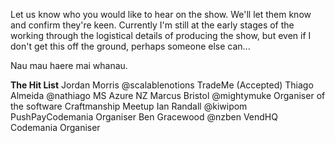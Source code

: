 Let us know who you would like to hear on the show. We'll let them know and confirm they're keen. Currently I'm still at the early stages of the working through the logistical details of producing the show, but even if I don't get this off the ground, perhaps someone else can...

Nau mau haere mai whanau.

**The Hit List**
Jordan Morris @scalablenotions TradeMe (Accepted)
Thiago Almeida @nathiago MS Azure NZ
Marcus Bristol @mightymuke Organiser of the software Craftmanship Meetup
Ian Randall @kiwipom PushPayCodemania Organiser
Ben Gracewood @nzben VendHQ Codemania Organiser
